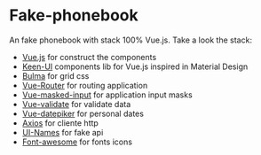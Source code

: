# Fake-phonebook

An fake phonebook with stack 100% Vue.js. Take a look the stack:

* [Vue.js](https://vuejs.org) for construct the components
* [Keen-UI](https://github.com/JosephusPaye/Keen-UI) components lib for Vue.js inspired in Material Design
* [Bulma](http://bulma.io/) for grid css
* [Vue-Router](https://github.com/vuejs/vue-router) for routing application
* [Vue-masked-input](https://github.com/niksmr/vue-masked-input) for application input masks
* [Vue-validate](https://github.com/kazupon/vue-validator) for validate data
* [Vue-datepiker](https://github.com/hilongjw/vue-datepicker) for personal dates
* [Axios](https://github.com/mzabriskie/axios) for cliente http
* [UI-Names](https://uinames.com/) for fake api
* [Font-awesome](http://fontawesome.io/) for fonts icons
